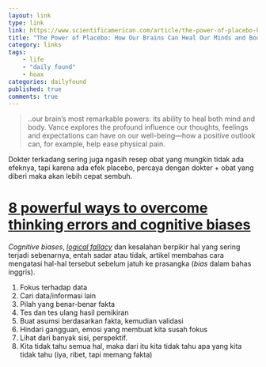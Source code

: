 ```yaml
---
layout: link
type: link
link: https://www.scientificamerican.com/article/the-power-of-placebo-how-our-brains-can-heal-our-minds-and-bodies/why-smart-people-are-more-likely-to-believe-fake-news
title: "The Power of Placebo: How Our Brains Can Heal Our Minds and Bodies"
category: links
tags: 
    - life
    - "daily found"
    - hoax
categories: dailyfound
published: true
comments: true
---
```


> ..our brain’s most remarkable powers: its ability to heal both mind and body. Vance explores the profound influence our thoughts, feelings and expectations can have on our well-being—how a positive outlook can, for example, help ease physical pain.

Dokter terkadang sering juga ngasih resep obat yang mungkin tidak ada efeknya, tapi karena ada efek placebo, percaya dengan dokter + obat yang diberi maka akan lebih cepat sembuh.

# [8 powerful ways to overcome thinking errors and cognitive biases](https://cognitiontoday.com/2018/03/8-powerful-ways-to-overcome-thinking-errors-and-cognitive-biases/)
*Cognitive biases*, [*logical fallacy*](https://notes.dedenf.com/2019/07/logical-fallacy-kesesatan-berpikir) dan kesalahan berpikir hal yang sering terjadi sebenarnya, entah sadar atau tidak, artikel membahas cara mengatasi hal-hal tersebut sebelum jatuh ke prasangka (*bias* dalam bahas inggris).
1. Fokus terhadap data
2. Cari data/informasi lain
3. Pilah yang benar-benar fakta
4. Tes dan tes ulang hasil pemikiran
5. Buat asumsi berdasarkan fakta, kemudian validasi
6. Hindari gangguan, emosi yang membuat kita susah fokus
7. Lihat dari banyak sisi, perspektif.
8. Kita tidak tahu semua hal, maka dari itu kita tidak tahu apa yang kita tidak tahu (iya, ribet, tapi memang fakta)